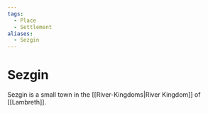 ```yaml
---
tags:
  - Place
  - Settlement
aliases:
  - Sezgin
---
```

# Sezgin
Sezgin is a small town in the [[River-Kingdoms|River Kingdom]] of [[Lambreth]].